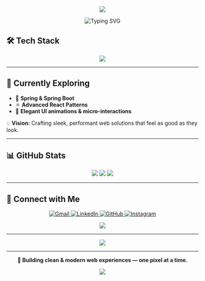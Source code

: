<p align="center">
  <img src="https://capsule-render.vercel.app/api?type=waving&height=300&color=gradient&text=Vavilla%20Rupesh" />
</p>


<p align="center">
  <img src="https://readme-typing-svg.herokuapp.com?font=Fira+Code&weight=500&size=24&duration=3500&pause=1200&color=00C9FF&center=true&vCenter=true&width=750&lines=Frontend+Developer+%7C+UI%2FUX+Enthusiast;Crafting+Beautiful+Interfaces+with+React+%26+Tailwind;Exploring+Backend+with+Spring+%7C+Spring+Boot;Building+Better+Experiences+Every+Day" alt="Typing SVG" />
</p>


## 🛠️ Tech Stack

<p align="center">
  <img src="https://skillicons.dev/icons?i=html,css,javascript,nodejs,react,tailwind,java,spring,postgres,git,express,docker" />
</p>

---

## 🧩 Currently Exploring

- 🌱 **Spring & Spring Boot**
- ⚛️ **Advanced React Patterns**
- 🎨 **Elegant UI animations & micro-interactions**

💡 **Vision:** Crafting sleek, performant web solutions that feel as good as they look.

---

## 📊 GitHub Stats

<p align="center">
  <img src="https://github-readme-stats.vercel.app/api?username=vavilla-rupesh&show_icons=true&theme=radical&hide_border=true" />
  <img src="https://github-readme-streak-stats.herokuapp.com?user=vavilla-rupesh&theme=radical&hide_border=true" />
  <img src="https://github-readme-stats.vercel.app/api/top-langs/?username=vavilla-rupesh&layout=compact&theme=radical&hide_border=true" />
</p>

---

## 🔗 Connect with Me

<p align="center">
  <a href="mailto:rupeshvavilla200325@gmail.com">
    <img src="https://skillicons.dev/icons?i=gmail" alt="Gmail" />
  </a>
  <a href="https://www.linkedin.com/in/rupeshvavilla/">
    <img src="https://skillicons.dev/icons?i=linkedin" alt="LinkedIn" />
  </a>
  <a href="https://github.com/rupeshvavilla">
    <img src="https://skillicons.dev/icons?i=github" alt="GitHub" />
  </a>
  <a href="https://www.instagram.com/rvavilla/">
    <img src="https://skillicons.dev/icons?i=instagram" alt="Instagram" />
  </a>
</p>

<p align="center">
  <a href="mailto:rupeshvavilla200325@gmail.com">
    <img src="https://img.shields.io/badge/Let's%20Collaborate!-00C9FF?style=for-the-badge&logo=Handshake&logoColor=white" />
  </a>
</p>

---

<p align="center">
  <img src="https://quotes-github-readme.vercel.app/api?type=horizontal&theme=radical" />
</p>

---

<p align="center">
  <b>🚀 Building clean & modern web experiences — one pixel at a time.</b>
</p>

<p align="center">
  <img src="https://capsule-render.vercel.app/api?type=waving&height=100&color=gradient&animation=twinkling" />
</p>
